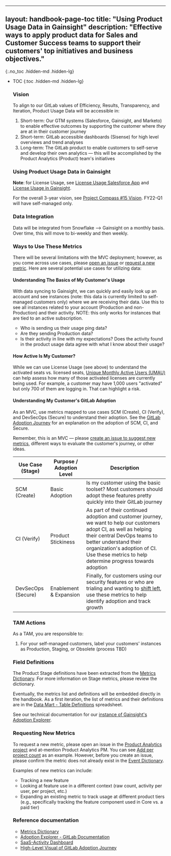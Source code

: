   ---
  layout: handbook-page-toc
  title: "Using Product Usage Data in Gainsight"
  description: "Effective ways to apply product data for Sales and Customer Success teams to support their customers' top initiatives and business objectives."
  ---

{:.no_toc .hidden-md .hidden-lg}

- TOC
{:toc .hidden-md .hidden-lg}

  ### Vision

  To align to our GitLab values of Efficiency, Results, Transparency, and Iteration, Product Usage Data will be accessible in:

  1. Short-term: Our GTM systems (Salesforce, Gainsight, and Marketo) to enable effective outcomes by supporting the customer where _they_ are at in their customer journey
  1. Short-term: GitLab accessible dashboards (Sisense) for high level overviews and trend analyses
  1. Long-term: The GitLab product to enable customers to self-serve and develop their own analytics — this will be accomplished by the Product Analytics (Product) team's initiatives

  ### Using Product Usage Data in Gainsight 

  **Note**: for License Usage, see [License Usage Salesforce App](/handbook/sales/field-operations/sales-systems/license-usage-app/) and [License Usage in Gainsight](/handbook/customer-success/tam/gainsight/license-usage/).

  For the overall 3-year vision, see [Project Compass #15 Vision](https://gitlab.com/groups/gitlab-com/-/epics/1247). FY22-Q1 will have self-managed only. 

  ### Data Integration

  Data will be integrated from Snowflake —> Gainsight on a monthly basis. Over time, this will move to bi-weekly and then weekly.

  ### Ways to Use These Metrics

  There will be several limitations with the MVC deployment; however, as you come across use cases, please [open an issue](https://gitlab.com/gitlab-com/sales-team/field-operations/customer-success-operations/-/issues) or [request a new metric](/#requesting-new-metrics). Here are several potential use cases for utilizing data:

  #### Understanding The Basics of My Customer's Usage

  With data syncing to Gainsight, we can quickly and easily look up an account and see instances (note: this data is currently limited to self-managed customers only) where we are receiving their data. Use this to see all instances related to your account (Production and non-Production) and their activity. NOTE: this only works for instances that are tied to an active subscription. 

  * Who is sending us their usage ping data?
  * Are they sending Production data?
  * Is their activity in line with my expectations? Does the activity found in the product usage data agree with what I know about their usage?


  #### How Active Is My Customer?

  While we can use License Usage (see above) to understand the activated seats vs. licensed seats, [Unique Monthly Active Users (UMAU)](/handbook/product/performance-indicators/#unique-monthly-active-users-umau) can help assess how many of those activated licenses are currently being used. For example, a customer may have 1,000 users "activated" but only 700 of them are logging in. That can highlight a risk.

  #### Understanding My Customer's GitLab Adoption  

  As an MVC, use metrics mapped to use cases SCM (Create), CI (Verify), and DevSecOps (Secure) to understand their adoption. See the [GitLab Adoption Journey](/handbook/customer-success/vision/#high-level-visual-of-gitlab-adoption-journey) for an explanation on the adoption of SCM, CI, and Secure. 

  Remember, this is an MVC — please [create an issue to suggest new metrics](/#requesting-new-metrics), different ways to evaluate the customer's journey, or other ideas.

  | Use Case (Stage)   | Purpose / Adoption Level | Description                                                  |
  | ------------------ | ------------------------ | ------------------------------------------------------------ |
  | SCM (Create)       | Basic Adoption           | Is my customer using the basic toolset? Most customers should adopt these features pretty quickly into their GitLab journey |
  | CI (Verify)        | Product Stickiness       | As part of their continued adoption and customer journey, we want to help our customers adopt CI, as well as helping their central DevOps teams to better understand their organization's adoption of CI. Use these metrics to help determine progress towards adoption |
  | DevSecOps (Secure) | Enablement & Expansion   | Finally, for customers using our security features or who are trialing and wanting to [shift left](https://about.gitlab.com/blog/2020/06/23/efficient-devsecops-nine-tips-shift-left/), use these metrics to help identify adoption and track growth |


  ### TAM Actions

  As a TAM, you are responsible to:
  1. For your self-managed customers, label your customers' instances as Production, Staging, or Obsolete (process TBD)


  ### Field Definitions

  The Product Stage definitions have been extracted from the [Metrics Dictionary](https://docs.gitlab.com/ee/development/usage_ping/dictionary.html). For more information on Stage metrics, please review the dictionary.

  Eventually, the metrics list and definitions will be embedded directly in the handbook. As a first iteration, the list of metrics and their definitions are in the [Data Mart - Table Definitions](https://docs.google.com/spreadsheets/d/1EhSXqx6YXcpqHg2TpS0ZN5Rk_d2hhrTPrW5FTbmuZjw/edit#gid=0) spreadsheet.

  See our technical documentation for our [instance of Gainsight's Adoption Explorer](https://docs.google.com/document/d/1TvSCT_yj73AS0PuLxPonuF5QHWyM3dqG_i8H1U1cwf0/edit).

  ### Requesting New Metrics 

  To request a new metric, please open an issue in the [Product Analytics project](https://gitlab.com/gitlab-org/product-analytics/-/issues/new) and at-mention Product Analytics PM. You can see [Add per project count](https://gitlab.com/gitlab-org/product-analytics/-/issues/425) as an example. However, before you create an issue, please confirm the metric does not already exist in the [Event Dictionary](https://docs.google.com/spreadsheets/d/1VzE8R72Px_Y_LlE3Z05LxUlG_dumWe3vl-HeUo70TPw/edit#gid=618391485&fvid=1422977269). 

  Examples of new metrics can include:

  * Tracking a new feature
  * Looking at feature use in a different context (raw count, activity per user, per project, etc.)
  * Expanding an existing metric to track usage at different product tiers (e.g., specifically tracking the feature component used in Core vs. a paid tier)


  ### Reference documentation

  * [Metrics Dictionary](https://docs.gitlab.com/ee/development/usage_ping/dictionary.html)
  * [Adoption Explorer - GitLab Documentation](https://docs.google.com/document/d/1TvSCT_yj73AS0PuLxPonuF5QHWyM3dqG_i8H1U1cwf0/edit)
  * [SaaS-Activity Dashboard](https://app.periscopedata.com/app/gitlab/684495/WIP---SaaS-Activity)
  * [High-Level Visual of GitLab Adoption Journey](/handbook/customer-success/vision/#high-level-visual-of-gitlab-adoption-journey)

  


